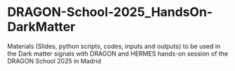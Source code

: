# DRAGON-School-2025_HandsOn-DarkMatter
Materials (Slides, python scripts, codes, inputs and outputs) to be used in the Dark matter signals with DRAGON and HERMES hands-on session of the DRAGON School 2025 in Madrid 
